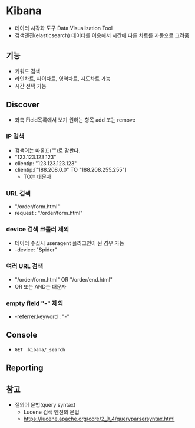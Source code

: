 # Kibana
- 데이터 시각화 도구 Data Visualization Tool
- 검색엔진(elasticsearch) 데이터를 이용해서 시간에 따른 차트를 자동으로 그려줌

## 기능
- 키워드 검색
- 라인차트, 파이차트, 영역차트, 지도차트 가능
- 시간 선택 가능

## Discover
- 좌측 Field목록에서 보기 원하는 항목 add 또는 remove

### IP 검색
- 검색어는 따옴표("")로 감싼다.
- "123.123.123.123" 
- clientip: "123.123.123.123"
- clientip:["188.208.0.0" TO "188.208.255.255"]
  * TO는 대문자

### URL 검색
- "/order/form.html"
- request : "/order/form.html"

### device 검색 크롤러 제외
- 데이터 수집시 useragent 플러그인이 된 경우 가능
- -device: "Spider"

### 여러 URL 검색
- "/order/form.html" OR "/order/end.html"
- OR 또는 AND는 대문자

### empty field "-" 제외
- -referrer.keyword : "-"

## Console
- `GET .kibana/_search`

## Reporting


## 참고
- 질의어 문법(query syntax)
  * Lucene 검색 엔진의 문법
  * https://lucene.apache.org/core/2_9_4/queryparsersyntax.html
